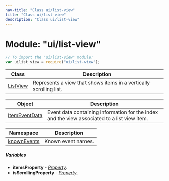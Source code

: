 ```yaml
---
nav-title: "Class ui/list-view"
title: "Class ui/list-view"
description: "Class ui/list-view"
---
```

# Module: "ui/list-view"

``` JavaScript
// To import the "ui/list-view" module:
var uilist_view = require("ui/list-view");
```

Class | Description
------|------------
[ListView](../../ui/list-view/ListView.md) | Represents a view that shows items in a vertically scrolling list.

Object | Description
------|------------
[ItemEventData](../../ui/list-view/ItemEventData.md) | Event data containing information for the index and the view associated to a list view item.

Namespace | Description
------|------------
[knownEvents](../../ui/list-view/knownEvents/) | Known event names.

##### Variables
 - **itemsProperty** - [_Property_](../../ui/core/dependency-observable/Property.md).
 - **isScrollingProperty** - [_Property_](../../ui/core/dependency-observable/Property.md).